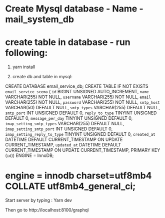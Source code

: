 
# Create Mysql database - Name - mail_system_db

# create table in database - run following:

1. yarn install

2. create db and table in mysql:

CREATE DATABASE email_service_db;
CREATE  TABLE IF NOT EXISTS `email_service_scema` (
  `id` BIGINT UNSIGNED AUTO_INCREMENT,
  `name` VARCHAR(255) NOT NULL,
  `username` VARCHAR(255) NOT NULL,
  `email` VARCHAR(255) NOT NULL,
  `password` VARCHAR(255) NOT NULL,
  `smtp_host` VARCHAR(50) DEFAULT NULL,
  `smtp_types` VARCHAR(255) DEFAULT NULL,
  `smtp_port` INT UNSIGNED DEFAULT 0,
  `reply_to_type` TINYINT UNSIGNED DEFAULT 0,
  `message_per_day` TINYINT UNSIGNED DEFAULT 0,
  `imap_setting_smtp_types` VARCHAR(255) DEFAULT NULL,
  `imap_setting_smtp_port` INT UNSIGNED DEFAULT 0,
  `imap_setting_reply_to_type` TINYINT UNSIGNED DEFAULT 0,
  `created_at` DATETIME DEFAULT CURRENT_TIMESTAMP ON UPDATE CURRENT_TIMESTAMP,
  `updated_at` DATETIME DEFAULT CURRENT_TIMESTAMP ON UPDATE CURRENT_TIMESTAMP,
  PRIMARY KEY (`id`))
ENGINE = InnoDB;
# engine = innodb charset=utf8mb4 COLLATE utf8mb4_general_ci;



Start server by typing :
Yarn dev

Then go to http://localhost:8100/graphql

